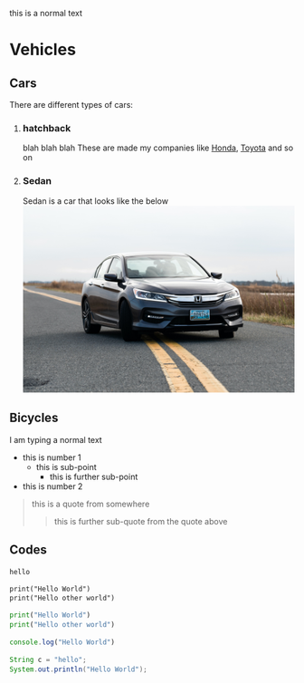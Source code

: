 this is a normal text

# Vehicles

## Cars

There are different types of cars:

1. ### hatchback
    blah blah blah
    These are made my companies like [Honda](https://www.honda.com.au), [Toyota](https://toyota.com.au) and so on

2. ### Sedan
    Sedan is a car that looks like the below
    ![Sedan Image](./images/sedan.jpg)

## Bicycles

I am typing a normal text

- this is number 1
    - this is sub-point
        - this is further sub-point
- this is number 2

> this is a quote from somewhere
>> this is further sub-quote from the quote above

## Codes

`hello`

```
print("Hello World")
print("Hello other world")
```

```py
print("Hello World")
print("Hello other world")
```

```js
console.log("Hello World")
```

```java
String c = "hello";
System.out.println("Hello World");
```
